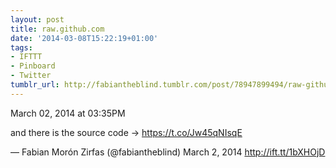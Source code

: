 ```yaml
---
layout: post
title: raw.github.com
date: '2014-03-08T15:22:19+01:00'
tags:
- IFTTT
- Pinboard
- Twitter
tumblr_url: http://fabiantheblind.tumblr.com/post/78947899494/raw-github-com
---
```

March 02, 2014 at 03:35PM


and there is the source code -> https://t.co/Jw45qNIsqE

— Fabian Morón Zirfas (@fabiantheblind) March 2, 2014
http://ift.tt/1bXHOjD
